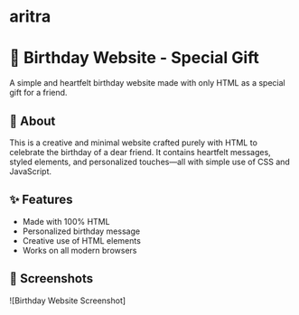 # aritra
# 🎉 Birthday Website - Special Gift

A simple and heartfelt birthday website made with only HTML as a special gift for a friend.

## 💖 About

This is a creative and minimal website crafted purely with HTML to celebrate the birthday of a dear friend. It contains heartfelt messages, styled elements, and personalized touches—all with simple use of CSS and JavaScript.

## ✨ Features

- Made with 100% HTML
- Personalized birthday message
- Creative use of HTML elements
- Works on all modern browsers

## 📸 Screenshots

![Birthday Website Screenshot]
